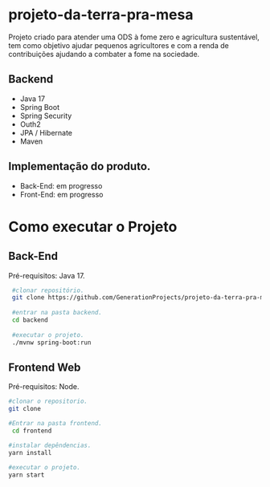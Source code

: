 # projeto-da-terra-pra-mesa

Projeto criado para atender uma ODS à fome zero e agricultura sustentável, tem como objetivo ajudar pequenos agricultores e com a renda de contribuições ajudando a combater a fome na sociedade.

## Backend
  - Java 17
  - Spring Boot
  - Spring Security
  - Outh2
  - JPA / Hibernate
  - Maven


## Implementação do produto.
  - Back-End: em progresso
  - Front-End: em progresso
  
  
# Como executar o Projeto

## Back-End

Pré-requisitos: Java 17.

```bash
 #clonar repositório.
 git clone https://github.com/GenerationProjects/projeto-da-terra-pra-mesa/
 
 #entrar na pasta backend.
 cd backend
 
 #executar o projeto.
 ./mvnw spring-boot:run
```
## Frontend Web

Pré-requisitos: Node.

```bash
#clonar o repositorio.
git clone 

#Entrar na pasta frontend.
 cd frontend

#instalar depêndencias.
yarn install

#executar o projeto.
yarn start

```
